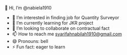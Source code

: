  👋 Hi, I’m @nabiela1910
- 👀 I’m interested in finding job for Quantity Surveyor
- 🌱 I’m currently learning for JKR project
- 💞️ I’m looking to collaborate on contractual fact
- 📫 How to reach me syarifahnabilah1910@gmail.com
- 😄 Pronouns: bell
- ⚡ Fun fact: eager to learn

<!---
nabiela1910/nabiela1910 is a ✨ special ✨ repository because its `README.md` (this file) appears on your GitHub profile.
You can click the Preview link to take a look at your changes.
--->
